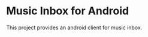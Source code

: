 Music Inbox for Android
=======================

This project provides an android client for music inbox.


